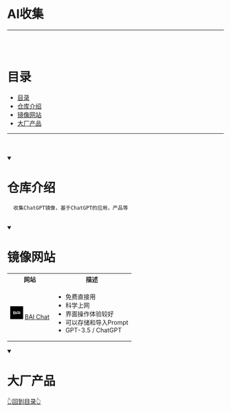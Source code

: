 # AI收集

<hr/>
<br/><br/>

# 目录

- [目录](#目录)
- [仓库介绍](#仓库介绍)
- [镜像网站](#镜像网站)
- [大厂产品](#大厂产品)

<hr><br/><br/>



<details open="open">
  <summary><h1>仓库介绍</h1></summary>

```
  收集ChatGPT镜像，基于ChatGPT的应用，产品等
  
```

</details>

<details open="open">
  <summary><h1>镜像网站</h1></summary>

<table>
    <th>网站
    </th>
    <th>描述</th>
    <tr>
        <td>
            <div style="height:30px;line-height:30px;">
                <img src="./icon/BAI%20Chat.png" style="width:30px; height:30px;">
                <a  href="https://chatbot.theb.ai/">BAI Chat</a>
            </div>
        </td>
        <td>
            <ul style="list-style-type: disc;">
                <li>免费直接用</li>
                <li>科学上网</li>
                <li>界面操作体验较好</li>
                <li>可以存储和导入Prompt</li>
                <li>GPT-3.5 / ChatGPT</li>
            </ul>
        </td> 
    </tr>
</table> 



</details>

<details open="open">
<summary><h1>大厂产品</h1></summary>


</details>


[👆回到目录👆](#目录)
